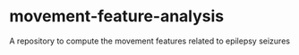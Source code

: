 # movement-feature-analysis
A repository to compute the movement features related to epilepsy seizures
